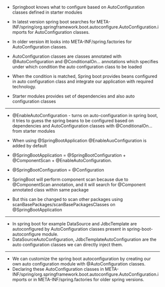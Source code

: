 * Springboot knows what to configure based on AutoConfiguration classes defined in starter modules
* In latest version spring boot searches for META-INF/spring/org.springframework.boot.autoconfigure.AutoConfiguration.imports for AutoConfiguration classes.
* In older version itt looks into META-INF/spring.factories for AutoConfiguration classes.
* AutoConfiguration classes are classes annotated with @AutoConfiguration and @ConditionalOn... annotations which specifies under which condition the auto configuration class to be loaded
* When the condition is matched, Spring boot provides beans configured in auto configuration class and integrate our application with required technology.


* Starter modules provides set of dependencies and also auto configuration classes

---

* @EnableAutoConfiguration - turns on auto-configuration in spring boot, it tries to guess the spring beans to be configured based on dependencies and AutoConfiguration classes with @ConditionalOn... from starter modules
* When using @SpringBootApplication @EnableAuoConfiguration is added by default

* @SpringBootApplication = @SpringBootConfiguration + @ComponentScan + @EnableAutoConfiguration.
* @SpringBootConfiguration = @Configuration
* SpringBoot will perform component scan because due to @ComponentScan annotation, and it will search for @Component annotated class within same package
* But this can be changed to scan other packages using scanBasePackages/scanBasePackagesClasses on @SpringBootApplication

---
* In spring boot for example DataSource and JdbcTemplate are autoconfigured by AutoConfiguration classes present in spring-boot-autoconfigure module.
* DataSourceAutoConfiguration, JdbcTemplateAutoConfiguration are the auto configuration classes we can directly inject them.

---
* We can customize the spring boot autoconfiguration by creating our own auto configuration module with @AutoConfiguration classes.
* Declaring these AutoConfiguration classes in META-INF/spring/org.springframework.boot.autoconfigure.AutoConfiguration.imports or in META-INF/spring.factories for older spring versions.